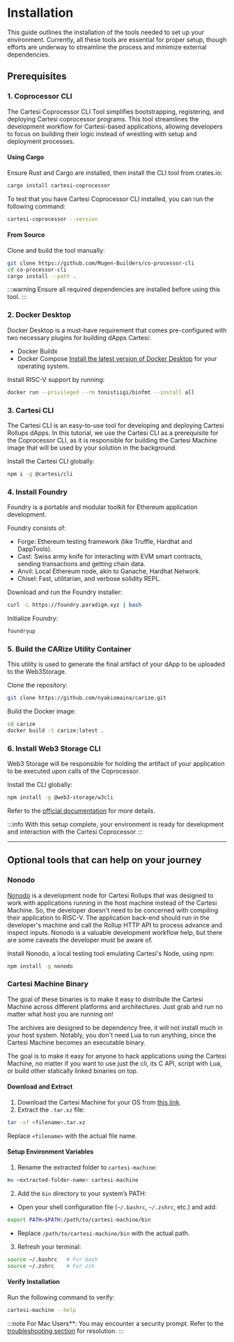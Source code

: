 # Installation

This guide outlines the installation of the tools needed to set up your environment. Currently, all these tools are essential for proper setup, though efforts are underway to streamline the process and minimize external dependencies.

## Prerequisites

### 1. **Coprocessor CLI**

The Cartesi Coprocessor CLI Tool simplifies bootstrapping, registering, and deploying Cartesi coprocessor programs. This tool streamlines the development workflow for Cartesi-based applications, allowing developers to focus on building their logic instead of wrestling with setup and deployment processes.

#### Using Cargo

Ensure Rust and Cargo are installed, then install the CLI tool from crates.io:

```bash
cargo install cartesi-coprocessor
```

To test that you have Cartesi Coprocessor CLI installed, you can run the following command:

```bash
cartesi-coprocessor --version
```

#### From Source

Clone and build the tool manually:

```bash
git clone https://github.com/Mugen-Builders/co-processor-cli
cd co-processor-cli
cargo install --path .
```

:::warning
Ensure all required dependencies are installed before using this tool.
:::

### 2. **Docker Desktop**

Docker Desktop is a must-have requirement that comes pre-configured with two necessary plugins for building dApps Cartesi:

- Docker Buildx
- Docker Compose
  [Install the latest version of Docker Desktop](https://www.docker.com/products/docker-desktop/) for your operating system.

Install RISC-V support by running:

```bash
docker run --privileged --rm tonistiigi/binfmt --install all
```

### 3. **Cartesi CLI**

The Cartesi CLI is an easy-to-use tool for developing and deploying Cartesi Rollups dApps. In this tutorial, we use the Cartesi CLI as a prerequisite for the Coprocessor CLI, as it is responsible for building the Cartesi Machine image that will be used by your solution in the background.

Install the Cartesi CLI globally:

```bash
npm i -g @cartesi/cli
```

### 4. **Install Foundry**

Foundry is a portable and modular toolkit for Ethereum application development.

Foundry consists of:

- Forge: Ethereum testing framework (like Truffle, Hardhat and DappTools).
- Cast: Swiss army knife for interacting with EVM smart contracts, sending transactions and getting chain data.
- Anvil: Local Ethereum node, akin to Ganache, Hardhat Network.
- Chisel: Fast, utilitarian, and verbose solidity REPL.

Download and run the Foundry installer:

```bash
curl -L https://foundry.paradigm.xyz | bash
```

Initialize Foundry:

```bash
foundryup
```

### 5. **Build the CARize Utility Container**

This utility is used to generate the final artifact of your dApp to be uploaded to the Web3Storage.

Clone the repository:

```bash
git clone https://github.com/nyakiomaina/carize.git
```

Build the Docker image:

```bash
cd carize
docker build -t carize:latest .
```

### 6. **Install Web3 Storage CLI**

Web3 Storage will be responsible for holding the artifact of your application to be executed upon calls of the Coprocessor.

Install the CLI globally:

```bash
npm install -g @web3-storage/w3cli
```

Refer to the [official documentation](https://web3.storage/docs/w3cli/) for more details.

:::info
With this setup complete, your environment is ready for development and interaction with the Cartesi Coprocessor
:::

---

## Optional tools that can help on your journey

### Nonodo

[Nonodo](https://github.com/Calindra/nonodo) is a development node for Cartesi Rollups that was designed to work with applications running in the host machine instead of the Cartesi Machine. So, the developer doesn't need to be concerned with compiling their application to RISC-V. The application back-end should run in the developer's machine and call the Rollup HTTP API to process advance and inspect inputs. Nonodo is a valuable development workflow help, but there are some caveats the developer must be aware of.

Install Nonodo, a local testing tool emulating Cartesi's Node, using npm:

```bash
npm install -g nonodo
```

### Cartesi Machine Binary

The goal of these binaries is to make it easy to distribute the Cartesi Machine across different platforms and architectures. Just grab and run no matter what host you are running on!

The archives are designed to be dependency free, it will not install much in your host system. Notably, you don't need Lua to run anything, since the Cartesi Machine becomes an executable binary.

The goal is to make it easy for anyone to hack applications using the Cartesi Machine, no matter if you want to use just the cli, its C API, script with Lua, or build other statically linked binaries on top.

#### Download and Extract

1. Download the Cartesi Machine for your OS from [this link](https://github.com/edubart/cartesi-machine-everywhere/releases).
2. Extract the `.tar.xz` file:

```bash
tar -xf <filename>.tar.xz
```

Replace `<filename>` with the actual file name.

#### Setup Environment Variables

1. Rename the extracted folder to `cartesi-machine`:

```bash
mv <extracted-folder-name> cartesi-machine
```

2. Add the `bin` directory to your system’s PATH:

- Open your shell configuration file (`~/.bashrc`, `~/.zshrc`, etc.) and add:

```bash
export PATH=$PATH:/path/to/cartesi-machine/bin
```

- Replace `/path/to/cartesi-machine/bin` with the actual path.

3. Refresh your terminal:

```bash
source ~/.bashrc   # For bash
source ~/.zshrc    # For zsh
```

#### Verify Installation

Run the following command to verify:

```bash
cartesi-machine --help
```

:::note
For Mac Users\*\*: You may encounter a security prompt. Refer to the [troubleshooting section](./troubleshooting#cartesi-machine-blocked-by-mac-security) for resolution. :::
